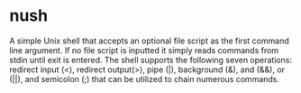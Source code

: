 # nush
A simple Unix shell that accepts an optional file script as the first command line argument. If no file script is inputted it simply reads 
commands from stdin until exit is entered. The shell supports the following seven operations: redirect input (<), redirect output(>), pipe (|),
background (&), and (&&), or (||), and semicolon (;) that can be utilized to chain numerous commands.


